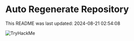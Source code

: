 # Auto Regenerate Repository

This README was last updated: 2024-08-21 02:54:08

 ![TryHackMe](https://tryhackme.com/badge/533634)
